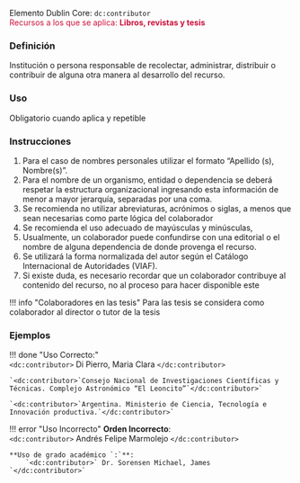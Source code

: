 Elemento Dublin Core: `dc:contributor`  
<span style="color:#CD113B">Recursos a los que se aplica: __Libros, revistas y tesis__ </span>  

### __Definición__
Institución o persona responsable de recolectar, administrar, distribuir o contribuir de alguna otra manera al desarrollo del recurso.

### __Uso__
Obligatorio cuando aplica y repetible  

### __Instrucciones__
1. Para el caso de nombres personales utilizar el formato “Apellido (s), Nombre(s)”.
2. Para el nombre de un organismo, entidad o dependencia se deberá respetar la estructura organizacional ingresando esta información de menor a mayor jerarquía, separadas por una coma.
3. Se recomienda no utilizar abreviaturas, acrónimos o siglas, a menos que sean necesarias como parte lógica del colaborador
4. Se recomienda el uso adecuado de mayúsculas y minúsculas,
5. Usualmente, un colaborador puede confundirse con una editorial o el nombre de alguna dependencia de donde provenga el recurso.
6. Se utilizará la forma normalizada del autor según el Catálogo Internacional de Autoridades (VIAF).
7. Si existe duda, es necesario recordar que un colaborador contribuye al contenido del recurso, no al proceso para hacer disponible este

 !!! info "Colaboradores en las tesis"
    Para las tesis se considera como colaborador al director o tutor de la tesis

### __Ejemplos__

!!! done "Uso Correcto:"  
    `<dc:contributor>` Di Pierro, Maria Clara `</dc:contributor>`    

    `<dc:contributor>`Consejo Nacional de Investigaciones Científicas y  Técnicas. Complejo Astronómico “El Leoncito”`</dc:contributor>`  

    `<dc:contributor>`Argentina. Ministerio de Ciencia, Tecnología e  Innovación productiva.`</dc:contributor>`  


!!! error "Uso Incorrecto"
    **Orden Incorrecto**:  
    `<dc:contributor>` Andrés Felipe Marmolejo `</dc:contributor>`  

    **Uso de grado académico `:`**:  
        `<dc:contributor>` Dr. Sorensen Michael, James  `</dc:contributor>`

